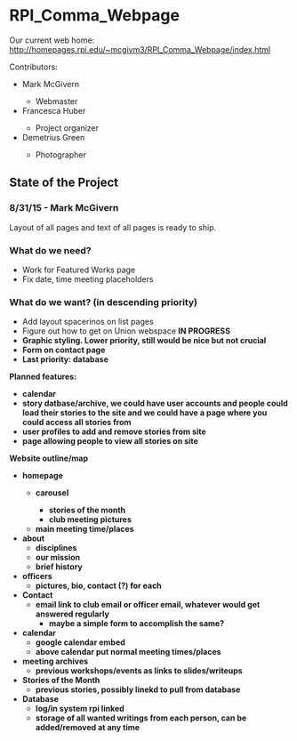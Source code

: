 # RPI_Comma_Webpage

Our current web home: http://homepages.rpi.edu/~mcgivm3/RPI_Comma_Webpage/index.html

Contributors:
<ul>
<li>Mark McGivern</li>
<ul><li>Webmaster</li></ul>
<li>Francesca Huber</li>
<ul><li>Project organizer</li></ul>
<li>Demetrius Green</li>
<ul><li>Photographer</li></ul>
</ul>

<h2> State of the Project </h2>
<h3> 8/31/15 - Mark McGivern</h3>
Layout of all pages and text of all pages is ready to ship.
<h3> What do we need? </h3>
<ul>
<li>Work for Featured Works page</li>
<li>Fix date, time meeting placeholders</li>
</ul>
<h3> What do we want? (in descending priority)</h3>
<ul>
<li>Add layout spacerinos on list pages</li>
<li>Figure out how to get on Union webspace <strong>IN PROGRESS</strong</li>
<li>Graphic styling. Lower priority, still would be nice but not crucial</li>
<li>Form on contact page</li>
<li>Last priority: database</li>
</ul>

Planned features: <ul>
  <li>calendar</li>
  <li>story datbase/archive, we could have user accounts and people could load their stories to the site and we could have a page where you could access all stories from</li>
  <li>user profiles to add and remove stories from site</li>
  <li>page allowing people to view all stories on site</li>
</ul>

Website outline/map
<ul>
<li>homepage </li>
<ul><li>carousel </li>
<ul><li>stories of the month </li>
<li>club meeting pictures</ul>
<li>main meeting time/places</ul>
<li>about
<ul><li>disciplines
<li>our mission
<li>brief history</ul>
<li>officers
<ul><li>pictures, bio, contact (?) for each</ul>
<li>Contact
<ul><li>email link to club email or officer email, whatever would get answered regularly
<ul><li>maybe a simple form to accomplish the same?</ul></ul>
<li>calendar
<ul><li>google calendar embed
<li>above calendar put normal meeting times/places</ul>
<li>meeting archives
<ul><li>previous workshops/events as links to slides/writeups</ul>
<li>Stories of the Month
<ul><li>previous stories, possibly linekd to pull from database</ul>
<li>Database
<ul><li>log/in system  rpi linked
<li>storage of all wanted writings from each person, can be added/removed at any time</ul>
</ul>
	 
